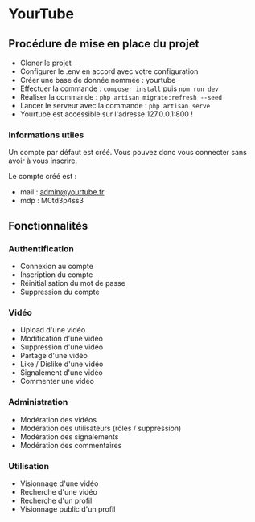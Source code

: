 # YourTube

## Procédure de mise en place du projet

- Cloner le projet
- Configurer le .env en accord avec votre configuration
- Créer une base de donnée nommée : yourtube
- Effectuer la commande : `composer install` puis `npm run dev`
- Réaliser la commande : `php artisan migrate:refresh --seed`
- Lancer le serveur avec la commande : `php artisan serve`
- Yourtube est accessible sur l'adresse 127.0.0.1:800 !

### Informations utiles

Un compte par défaut est créé. Vous pouvez donc vous connecter sans avoir à vous inscrire. 

Le compte créé est :

- mail : admin@yourtube.fr
- mdp : M0td3p4ss3

## Fonctionnalités

### Authentification

- Connexion au compte
- Inscription du compte
- Réinitialisation du mot de passe
- Suppression du compte

### Vidéo

- Upload d'une vidéo
- Modification d'une vidéo
- Suppression d'une vidéo
- Partage d'une vidéo
- Like / Dislike d'une vidéo
- Signalement d'une vidéo
- Commenter une vidéo

### Administration

- Modération des vidéos
- Modération des utilisateurs (rôles / suppression)
- Modération des signalements
- Modération des commentaires

### Utilisation

- Visionnage d'une vidéo
- Recherche d'une vidéo
- Recherche d'un profil
- Visionnage public d'un profil

